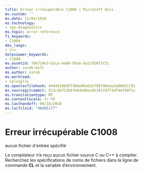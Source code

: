 ```yaml
---
title: Erreur irrécupérable C1008 | Microsoft Docs
ms.custom: ''
ms.date: 11/04/2016
ms.technology:
- cpp-diagnostics
ms.topic: error-reference
f1_keywords:
- C1008
dev_langs:
- C++
helpviewer_keywords:
- C1008
ms.assetid: 7de729e3-b2ca-4a68-95ab-8a1c920f3f2c
author: corob-msft
ms.author: corob
ms.workload:
- cplusplus
ms.openlocfilehash: 44dd4198d57366e06a62e795f98eae3a08851791
ms.sourcegitcommit: 913c3bf23937b64b90ac05181fdff3df947d9f1c
ms.translationtype: MT
ms.contentlocale: fr-FR
ms.lasthandoff: 09/18/2018
ms.locfileid: "46085177"
---
```

# <a name="fatal-error-c1008"></a>Erreur irrécupérable C1008

aucun fichier d'entrée spécifié

Le compilateur n’a reçu aucun fichier source C ou C++ à compiler. Recherchez les spécifications de noms de fichiers dans la ligne de commande **CL** et la variable d’environnement.